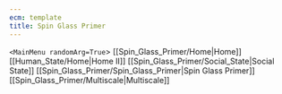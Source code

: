 ```yaml
---
ecm: template
title: Spin Glass Primer
---
```


`<MainMenu randomArg=True`>
[[Spin_Glass_Primer/Home|Home]]
[[Human_State/Home|Home II]]
[[Spin_Glass_Primer/Social_State|Social State]]
[[Spin_Glass_Primer/Spin_Glass_Primer|Spin Glass Primer]]
[[Spin_Glass_Primer/Multiscale|Multiscale]]
